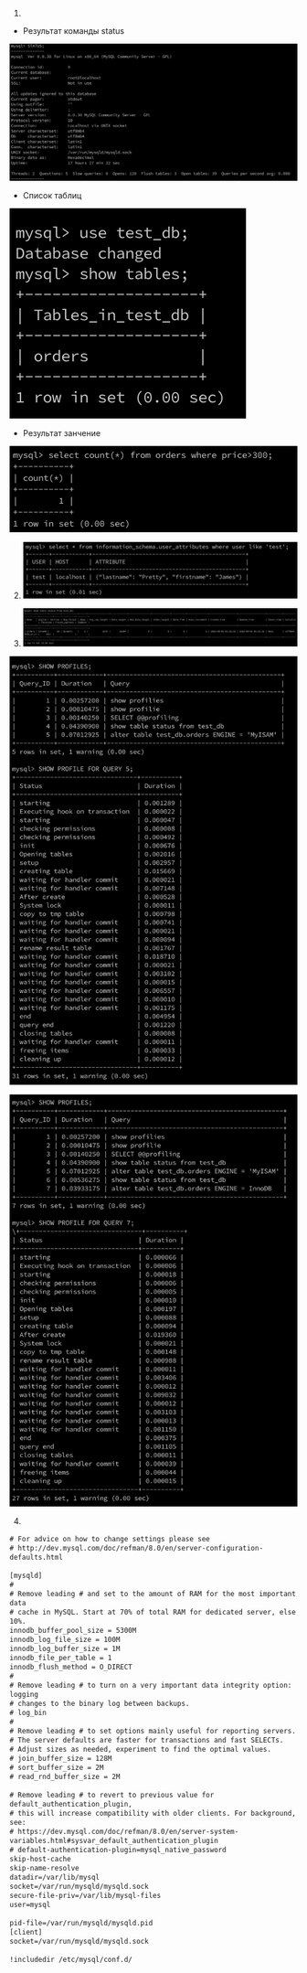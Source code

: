1.
- Результат команды status


![status](https://github.com/evgeniy-skt/devops-netology/blob/main/screenshots/6.3_mysql_status.png)


- Список таблиц


![tables_list](https://github.com/evgeniy-skt/devops-netology/blob/main/screenshots/6.3_tables_list.png)


- Результат занчение


![count_result](https://github.com/evgeniy-skt/devops-netology/blob/main/screenshots/6.3_count_result.png)


2. ![test_user_attributes](https://github.com/evgeniy-skt/devops-netology/blob/main/screenshots/6.3_test_user_attributes.png)


3. ![test_user_attributes](https://github.com/evgeniy-skt/devops-netology/blob/main/screenshots/6.3_test_db_engine.png)


![test_user_attributes](https://github.com/evgeniy-skt/devops-netology/blob/main/screenshots/6.3_myisam_profiling.png)


![test_user_attributes](https://github.com/evgeniy-skt/devops-netology/blob/main/screenshots/6.3_innodb_profiling.png)


4.
```
# For advice on how to change settings please see
# http://dev.mysql.com/doc/refman/8.0/en/server-configuration-defaults.html

[mysqld]
#
# Remove leading # and set to the amount of RAM for the most important data
# cache in MySQL. Start at 70% of total RAM for dedicated server, else 10%.
innodb_buffer_pool_size = 5300M
innodb_log_file_size = 100M
innodb_log_buffer_size = 1M
innodb_file_per_table = 1
innodb_flush_method = O_DIRECT
#
# Remove leading # to turn on a very important data integrity option: logging
# changes to the binary log between backups.
# log_bin
#
# Remove leading # to set options mainly useful for reporting servers.
# The server defaults are faster for transactions and fast SELECTs.
# Adjust sizes as needed, experiment to find the optimal values.
# join_buffer_size = 128M
# sort_buffer_size = 2M
# read_rnd_buffer_size = 2M

# Remove leading # to revert to previous value for default_authentication_plugin,
# this will increase compatibility with older clients. For background, see:
# https://dev.mysql.com/doc/refman/8.0/en/server-system-variables.html#sysvar_default_authentication_plugin
# default-authentication-plugin=mysql_native_password
skip-host-cache
skip-name-resolve
datadir=/var/lib/mysql
socket=/var/run/mysqld/mysqld.sock
secure-file-priv=/var/lib/mysql-files
user=mysql

pid-file=/var/run/mysqld/mysqld.pid
[client]
socket=/var/run/mysqld/mysqld.sock

!includedir /etc/mysql/conf.d/
```
